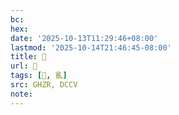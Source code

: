 ```yaml
---
bc:
hex:
date: '2025-10-13T11:29:46+08:00'
lastmod: '2025-10-14T21:46:45-08:00'
title: 󰢽
url: 󰢽
tags: [󰢾, 亂]
src: GHZR, DCCV
note:
---
```

